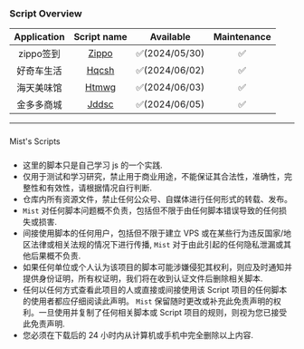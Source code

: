 ### Script Overview
|   Application          |                                    Script name                                           |   Available   | Maintenance |
|:----------------------:|:----------------------------------------------------------------------------------------:|:-------------:|:-----------:|
|     zippo签到         | [Zippo](https://github.com/yang7758258/ohhh154/blob/main/zippo.js) | ✅(2024/05/30) |      ✅     |
|     好奇车生活        | [Hqcsh](https://github.com/yang7758258/ohhh154/blob/main/hqcsh.js) | ✅(2024/06/02) |      ✅     |
| 海天美味馆|[Htmwg](https://github.com/yang7758258/ohhh154/blob/main/htmwg.js)|✅(2024/06/03)|✅ |
|金多多商城 |[Jddsc](https://github.com/yang7758258/ohhh154/blob/main/jddsc.js)|✅(2024/06/05)|✅|

------
###
Mist's Scripts
###
- 这里的脚本只是自己学习 js 的一个实践.
- 仅用于测试和学习研究，禁止用于商业用途，不能保证其合法性，准确性，完整性和有效性，请根据情况自行判断.
- 仓库内所有资源文件，禁止任何公众号、自媒体进行任何形式的转载、发布。
- `Mist` 对任何脚本问题概不负责，包括但不限于由任何脚本错误导致的任何损失或损害.
- 间接使用脚本的任何用户，包括但不限于建立 VPS 或在某些行为违反国家/地区法律或相关法规的情况下进行传播, `Mist` 对于由此引起的任何隐私泄漏或其他后果概不负责.
- 如果任何单位或个人认为该项目的脚本可能涉嫌侵犯其权利，则应及时通知并提供身份证明，所有权证明，我们将在收到认证文件后删除相关脚本.
- 任何以任何方式查看此项目的人或直接或间接使用该 Script 项目的任何脚本的使用者都应仔细阅读此声明。 `Mist` 保留随时更改或补充此免责声明的权利。一旦使用并复制了任何相关脚本或 Script 项目的规则，则视为您已接受此免责声明.
- 您必须在下载后的 24 小时内从计算机或手机中完全删除以上内容.
